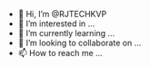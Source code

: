- 👋 Hi, I’m @RJTECHKVP
- 👀 I’m interested in ...
- 🌱 I’m currently learning ...
- 💞️ I’m looking to collaborate on ...
- 📫 How to reach me ...

<!---
RJTECHKVP/RJTECHKVP is a ✨ special ✨ repository because its `README.md` (this file) appears on your GitHub profile.
You can click the Preview link to take a look at your changes.
--->
